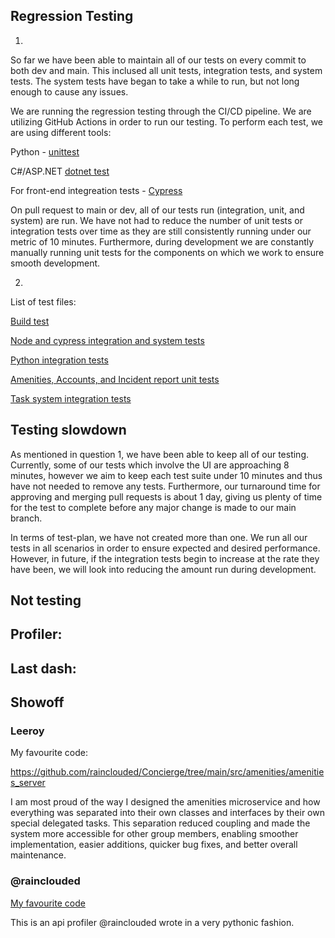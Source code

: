 ## Regression Testing


1.

So far we have been able to maintain all of our tests on every commit to both dev and main. This inclused all unit tests, integration tests, and system tests. The system tests have began to take a while to run, but not long enough to cause any issues.

We are running the regression testing through the CI/CD pipeline. We are utilizing GitHub Actions in order to run our testing. To perform each test, we are using different tools: 

 

Python - [unittest](https://github.com/python/cpython/blob/3.13/Lib/unittest/__init__.py) 

C#/ASP.NET [dotnet test](https://learn.microsoft.com/en-us/dotnet/core/tools/dotnet-test) 

For front-end integreation tests - [Cypress](https://www.cypress.io/) 

 

On pull request to main or dev, all of our tests run (integration, unit, and system) are run. We have not had to reduce the number of unit tests or integration tests over time as they are still consistently running under our metric of 10 minutes. Furthermore, during development we are constantly manually running unit tests for the components on which we work to ensure smooth development. 

2.

List of test files: 

[Build test](https://github.com/rainclouded/Concierge/blob/main/.github/workflows/docker-image.yml) 

[Node and cypress integration and system tests](https://github.com/rainclouded/Concierge/blob/main/.github/workflows/integration_system_tests.yml) 

[Python integration tests](https://github.com/rainclouded/Concierge/blob/main/.github/workflows/python-integration-tests.yml) 

[Amenities, Accounts, and Incident report unit tests](https://github.com/rainclouded/Concierge/blob/main/.github/workflows/run-unit-tests.yml) 

[Task system integration tests](https://github.com/rainclouded/Concierge/blob/main/.github/workflows/task-system-postgres-integration-tests.yml) 


## Testing slowdown

As mentioned in question 1, we have been able to keep all of our testing. Currently, some of our tests which involve the UI are approaching 8 minutes, however we aim to keep each test suite under 10 minutes and thus have not needed to remove any tests. Furthermore, our turnaround time for approving and merging pull requests is about 1 day, giving us plenty of time for the test to complete before any major change is made to our main branch. 


In terms of test-plan, we have not created more than one. We run all our tests in all scenarios in order to ensure expected and desired performance. However, in future, if the integration tests begin to increase at the rate they have been, we will look into reducing the amount run during development.

## Not testing


## Profiler:



## Last dash:



## Showoff

### Leeroy
My favourite code:

https://github.com/rainclouded/Concierge/tree/main/src/amenities/amenities_server

I am most proud of the way I designed the amenities microservice and how everything was separated into their own classes and interfaces by their own special delegated tasks. This separation reduced coupling and made the system more accessible for other group members, enabling smoother implementation, easier additions, quicker bug fixes, and better overall maintenance.

### @rainclouded
[My favourite code](https://github.com/rainclouded/Concierge/blob/main/src/system_tests/api_profiling/api_profiler.py)


This is an api profiler @rainclouded wrote in a very pythonic fashion.
